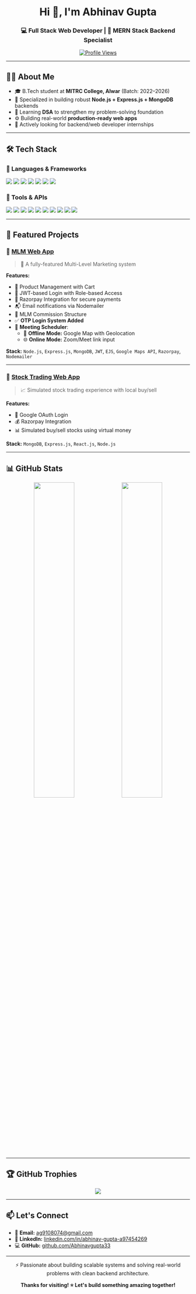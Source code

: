 <h1 align="center">Hi 👋, I'm Abhinav Gupta</h1>
<h3 align="center">💻 Full Stack Web Developer | 🚀 MERN Stack Backend Specialist</h3>

<p align="center">
  <a href="https://github.com/Abhinavgupta33">
    <img src="https://komarev.com/ghpvc/?username=Abhinavgupta33&label=Profile%20Views&color=0e75b6&style=flat" alt="Profile Views" />
  </a>
</p>

---

## 👨‍💻 About Me

- 🎓 B.Tech student at **MITRC College, Alwar** (Batch: 2022–2026)
- 🔧 Specialized in building robust **Node.js + Express.js + MongoDB** backends
- 🧠 Learning **DSA** to strengthen my problem-solving foundation
- ⚙️ Building real-world **production-ready web apps**
- 💼 Actively looking for backend/web developer internships

---

## 🛠️ Tech Stack

### 🚀 Languages & Frameworks

<p>
  <img src="https://img.shields.io/badge/HTML-E34F26?style=for-the-badge&logo=html5&logoColor=white"/>
  <img src="https://img.shields.io/badge/CSS-1572B6?style=for-the-badge&logo=css3&logoColor=white"/>
  <img src="https://img.shields.io/badge/JavaScript-F7DF1E?style=for-the-badge&logo=javascript&logoColor=black"/>
  <img src="https://img.shields.io/badge/React-20232A?style=for-the-badge&logo=react&logoColor=61DAFB"/>
  <img src="https://img.shields.io/badge/Node.js-339933?style=for-the-badge&logo=node.js&logoColor=white"/>
  <img src="https://img.shields.io/badge/Express.js-000?style=for-the-badge&logo=express&logoColor=white"/>
  <img src="https://img.shields.io/badge/MongoDB-4EA94B?style=for-the-badge&logo=mongodb&logoColor=white"/>
</p>

### 🧰 Tools & APIs

<p>
  <img src="https://img.shields.io/badge/Postman-FF6C37?style=for-the-badge&logo=postman&logoColor=white"/>
  <img src="https://img.shields.io/badge/Razorpay-02042B?style=for-the-badge&logo=razorpay&logoColor=white"/>
  <img src="https://img.shields.io/badge/Nodemailer-29B6F6?style=for-the-badge"/>
  <img src="https://img.shields.io/badge/Multer-333333?style=for-the-badge"/>
  <img src="https://img.shields.io/badge/JWT-black?style=for-the-badge&logo=JSON%20web%20tokens&logoColor=white"/>
  <img src="https://img.shields.io/badge/OAuth-3c7bd0?style=for-the-badge&logo=auth0&logoColor=white"/>
  <img src="https://img.shields.io/badge/Google%20Maps-4285F4?style=for-the-badge&logo=googlemaps&logoColor=white"/>
  <img src="https://img.shields.io/badge/Render-00979D?style=for-the-badge"/>
  <img src="https://img.shields.io/badge/Git-F05032?style=for-the-badge&logo=git&logoColor=white"/>
  <img src="https://img.shields.io/badge/GitHub-181717?style=for-the-badge&logo=github&logoColor=white"/>
</p>

---

## 📂 Featured Projects

### 🔸 [MLM Web App](https://mlm-website-project.onrender.com/)
> 💼 A fully-featured Multi-Level Marketing system

**Features:**
- 🛒 Product Management with Cart  
- 🔐 JWT-based Login with Role-based Access  
- 💸 Razorpay Integration for secure payments  
- 📬 Email notifications via Nodemailer  
- 🔁 MLM Commission Structure  
- ✅ **OTP Login System Added**  
- 📅 **Meeting Scheduler**:  
  - 📍 **Offline Mode:** Google Map with Geolocation  
  - 🌐 **Online Mode:** Zoom/Meet link input

**Stack:** `Node.js`, `Express.js`, `MongoDB`, `JWT`, `EJS`, `Google Maps API`, `Razorpay`, `Nodemailer`

---

### 🔸 [Stock Trading Web App](https://your-live-link)
> 📈 Simulated stock trading experience with local buy/sell

**Features:**
- 🔐 Google OAuth Login  
- 💰 Razorpay Integration  
- 📊 Simulated buy/sell stocks using virtual money

**Stack:** `MongoDB`, `Express.js`, `React.js`, `Node.js`

---

## 📊 GitHub Stats

<p align="center">
  <img src="https://github-readme-stats.vercel.app/api?username=Abhinavgupta33&show_icons=true&theme=tokyonight&hide_border=true" width="47%" />
  <img src="https://github-readme-streak-stats.herokuapp.com/?user=Abhinavgupta33&theme=tokyonight&hide_border=true" width="47%" />
</p>

---

## 🏆 GitHub Trophies

<p align="center">
  <img src="https://github-profile-trophy.vercel.app/?username=Abhinavgupta33&theme=darkhub&no-frame=true&row=1&margin-w=20" />
</p>

---

## 📫 Let's Connect

- 📧 **Email:** [ag9108074@gmail.com](mailto:ag9108074@gmail.com)  
- 💼 **LinkedIn:** [linkedin.com/in/abhinav-gupta-a97454269](https://www.linkedin.com/in/abhinav-gupta-a97454269)  
- 💻 **GitHub:** [github.com/Abhinavgupta33](https://github.com/Abhinavgupta33)

---

<p align="center">
  ⚡ Passionate about building scalable systems and solving real-world problems with clean backend architecture.
</p>

<p align="center"><b>Thanks for visiting! ⭐ Let's build something amazing together!</b></p>

